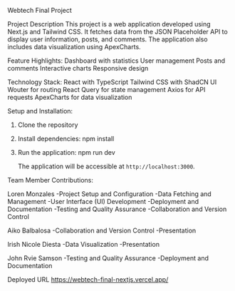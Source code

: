 Webtech Final Project

Project Description
This project is a web application developed using Next.js and Tailwind CSS. It fetches data from the JSON Placeholder API to display user information, posts, and comments. The application also includes data visualization using ApexCharts.

Feature Highlights:
Dashboard with statistics
User management
Posts and comments
Interactive charts
Responsive design

Technology Stack:
React with TypeScript
Tailwind CSS with ShadCN UI
Wouter for routing
React Query for state management
Axios for API requests
ApexCharts for data visualization


Setup and Installation:

1. Clone the repository

2. Install dependencies:
    npm install 

3. Run the application:
    npm run dev

    The application will be accessible at `http://localhost:3000`.

   
Team Member Contributions:

Loren Monzales
-Project Setup and Configuration
-Data Fetching and Management
-User Interface (UI) Development
-Deployment and Documentation
-Testing and Quality Assurance
-Collaboration and Version Control

Aiko Balbalosa
-Collaboration and Version Control
-Presentation

Irish Nicole Diesta
-Data Visualization
-Presentation

John Rvie Samson
-Testing and Quality Assurance
-Deployment and Documentation

Deployed URL
https://webtech-final-nextjs.vercel.app/
